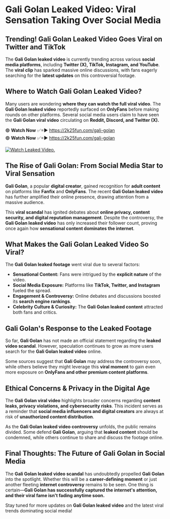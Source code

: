 # Gali Golan Leaked Video: Viral Sensation Taking Over Social Media

## **Trending! Gali Golan Leaked Video Goes Viral on Twitter and TikTok**
The **Gali Golan leaked video** is currently trending across various **social media platforms**, including **Twitter (X), TikTok, Instagram, and YouTube**. The **viral clip** has sparked massive online discussions, with fans eagerly searching for the **latest updates** on this controversial footage.

## **Where to Watch Gali Golan Leaked Video?**
Many users are wondering **where they can watch the full viral video**. The **Gali Golan leaked video** reportedly surfaced on **OnlyFans** before making rounds on other platforms. Several social media users claim to have seen the **Gali Golan viral video** circulating on **Reddit, Discord, and Twitter (X).**

🟢 **Watch Now** ✅=► https://2k25fun.com/gali-golan  
🟢 **Watch Now** ✅=► https://2k25fun.com/gali-golan  

[![Watch Leaked Video.](https://miro.medium.com/v2/resize:fit:828/format:webp/1*cilzJN44JGOrTw9NJCrNHA.gif "Watch Leaked Video")](https://2k25fun.com/gali-golan)

## **The Rise of Gali Golan: From Social Media Star to Viral Sensation**
**Gali Golan**, a popular **digital creator**, gained recognition for **adult content** on platforms like **Fanfix** and **OnlyFans**. The recent **Gali Golan leaked video** has further amplified their online presence, drawing attention from a massive audience.

This **viral scandal** has ignited debates about **online privacy, content security, and digital reputation management**. Despite the controversy, the **Gali Golan leaked video** has only increased their follower count, proving once again how **sensational content dominates the internet**.

## **What Makes the Gali Golan Leaked Video So Viral?**
The **Gali Golan leaked footage** went viral due to several factors:
- **Sensational Content:** Fans were intrigued by the **explicit nature** of the video.
- **Social Media Exposure:** Platforms like **TikTok, Twitter, and Instagram** fueled the spread.
- **Engagement & Controversy:** Online debates and discussions boosted its **search engine rankings**.
- **Celebrity Culture & Curiosity:** The **Gali Golan leaked content** attracted both fans and critics.

## **Gali Golan's Response to the Leaked Footage**
So far, **Gali Golan** has not made an official statement regarding the **leaked video scandal**. However, speculation continues to grow as more users search for the **Gali Golan leaked video** online.

Some sources suggest that **Gali Golan** may address the controversy soon, while others believe they might leverage this **viral moment** to gain even more exposure on **OnlyFans and other premium content platforms**.

## **Ethical Concerns & Privacy in the Digital Age**
The **Gali Golan viral video** highlights broader concerns regarding **content leaks, privacy violations, and cybersecurity risks**. This incident serves as a reminder that **social media influencers and digital creators** are always at risk of **unauthorized content distribution**.

As the **Gali Golan leaked video controversy** unfolds, the public remains divided. Some defend **Gali Golan**, arguing that **leaked content** should be condemned, while others continue to share and discuss the footage online.

## **Final Thoughts: The Future of Gali Golan in Social Media**
The **Gali Golan leaked video scandal** has undoubtedly propelled **Gali Golan** into the spotlight. Whether this will be a **career-defining moment** or just another fleeting **internet controversy** remains to be seen. One thing is certain—**Gali Golan has successfully captured the internet's attention, and their viral fame isn't fading anytime soon.**

Stay tuned for more updates on **Gali Golan leaked video** and the latest viral trends dominating social media!